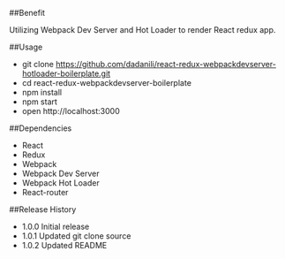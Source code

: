 ##Benefit

Utilizing Webpack Dev Server and Hot Loader to render React redux app.

##Usage

- git clone https://github.com/dadanili/react-redux-webpackdevserver-hotloader-boilerplate.git
- cd react-redux-webpackdevserver-boilerplate
- npm install
- npm start
- open http://localhost:3000

##Dependencies

- React
- Redux
- Webpack
- Webpack Dev Server
- Webpack Hot Loader
- React-router

##Release History
- 1.0.0 Initial release
- 1.0.1 Updated git clone source
- 1.0.2 Updated README